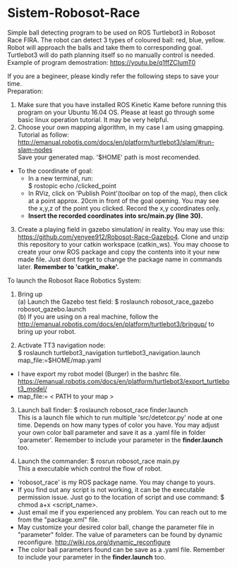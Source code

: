 # Sistem-Robosot-Race
Simple ball detecting program to be used on ROS Turtlebot3 in Robosot Race FIRA. The robot can detect 3 types of coloured ball: red, blue, yellow. Robot will approach the balls and take them to corresponding goal. Turtlebot3 will do path planning itself so no manually control is needed.  
Example of program demostration: https://youtu.be/q1ffZCIumT0

If you are a begineer, please kindly refer the following steps to save your time.<br />
Preparation:<br />
1. Make sure that you have installed ROS Kinetic Kame before running this program on your Ubuntu 16.04 OS. Please at least go through some basic linux operation tutorial. It may be very helpful.
2. Choose your own mapping algorithm, in my case I am using gmapping.<br /> Tutorial as follow:
http://emanual.robotis.com/docs/en/platform/turtlebot3/slam/#run-slam-nodes <br />
Save your generated map. '$HOME' path is most recomended.<br />
- To the coordinate of goal:<br />
  - In a new terminal, run:<br />
$ rostopic echo /clicked_point <br />
  - In RViz, click on 'Publish Point'(toolbar on top of the map), then click at a point approx. 20cm in front of the goal opening. You may see the x,y,z of the point you clicked. Record the x,y coordinates only.
  - **Insert the recorded coordinates into src/main.py (line 30).**
3. Create a playing field in gazebo simulation/ in reality. You may use this:<br />
https://github.com/yenyee912/Robosot-Race-Gazebo4. 
Clone and unzip this repository to your catkin workspace (catkin_ws). You may choose to create your onw ROS package and copy the contents into it your new made file. Just dont forget to change the package name in commands later.
**Remember to 'catkin_make'.** <br />

To launch the Robosot Race Robotics System:<br />
1. Bring up <br />
(a) Launch the Gazebo test field: $ roslaunch robosot_race_gazebo robosot_gazebo.launch <br />
(b) If you are using on a real machine, follow the http://emanual.robotis.com/docs/en/platform/turtlebot3/bringup/ to bring up your robot. <br />

2. Activate TT3 navigation node: <br /> 
$ roslaunch turtlebot3_navigation turtlebot3_navigation.launch map_file:=$HOME/map.yaml <br />
 - I have export my robot model (Burger) in the bashrc file.  https://emanual.robotis.com/docs/en/platform/turtlebot3/export_turtlebot3_model/
 - map_file:= < PATH to your map > <br />  

3. Launch ball finder: $ roslaunch robosot_race finder.launch <br />
This is a launch file which to run multiple 'src/detetcor.py' node at one time. Depends on how many types of color you have. You may adjust your own color ball parameter and save it as a .yaml file in folder 'parameter'. Remember to include your parameter in the **finder.launch** too. <br />

4. Launch the commander: $ rosrun robosot_race main.py <br />
This a executable which control the flow of robot.

- 'robosot_race' is my ROS package name. You may change to yours.<br />
- If you find out any script is not working, it can be the executable permission issue. Just go to the location of script and use command: $ chmod a+x <script_name>.
- Just email me if you experienced any problem. You can reach out to me from the "package.xml" file.
- May customize your desired color ball, change the parameter file in "parameter" folder. The value of parameters can be found by dynamic reconfigure. http://wiki.ros.org/dynamic_reconfigure <br />
- The color ball parameters found can be save as a .yaml file. Remember to include your parameter in the **finder.launch** too. <br />

